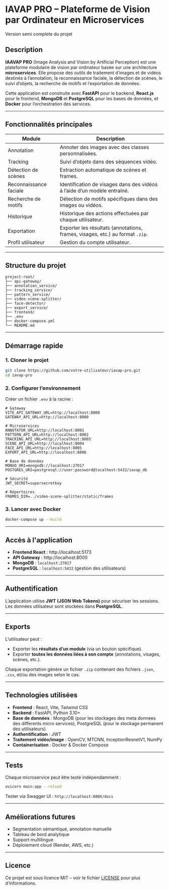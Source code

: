 # IAVAP PRO – Plateforme de Vision par Ordinateur en Microservices
Version semi complete du projet

##  Description

**IAAVAP PRO** (Image Analysis and Vision by Artificial Perception) est une plateforme modulaire de vision par ordinateur basée sur une architecture **microservices**. Elle propose des outils de traitement d’images et de vidéos destinés à l’annotation, la reconnaissance faciale, la détection de scènes, le suivi d’objets, la recherche de motifs et l’exportation de données.

Cette application est construite avec **FastAPI** pour le backend, **React.js** pour le frontend, **MongoDB** et **PostgreSQL** pour les bases de données, et **Docker** pour l’orchestration des services.

---

##  Fonctionnalités principales

| Module              | Description |
|---------------------|-------------|
| Annotation        | Annoter des images avec des classes personnalisées. |
| Tracking          | Suivi d’objets dans des séquences vidéo. |
| Détection de scènes | Extraction automatique de scènes et frames. |
| Reconnaissance faciale | Identification de visages dans des vidéos à l’aide d’un modèle entraîné. |
| Recherche de motifs | Détection de motifs spécifiques dans des images ou vidéos. |
| Historique         | Historique des actions effectuées par chaque utilisateur. |
| Exportation        | Exporter les résultats (annotations, frames, visages, etc.) au format `.zip`. |
| Profil utilisateur | Gestion du compte utilisateur. |

---

## Structure du projet

```
project-root/
├── api-gateway/
├── annotation_service/
├── tracking_service/
├── pattern_service/
├── video-scene-splitter/
├── face-detector/
├── export_service/
├── frontend/
├── .env
├── docker-compose.yml
└── README.md
```

---

##  Démarrage rapide

### 1. Cloner le projet
```bash
git clone https://github.com/votre-utilisateur/iavap-pro.git
cd iavap-pro
```

### 2. Configurer l’environnement

Créer un fichier `.env` à la racine :
```env
# Gateway
VITE_API_GATEWAY_URL=http://localhost:8000
GATEWAY_API_URL=http://localhost:8000

# Microservices
ANNOTATOR_URL=http://localhost:8001
PATTERN_API_URL=http://localhost:8002
TRACKING_API_URL=http://localhost:8003
SCENE_API_URL=http://localhost:8004
FACE_API_URL=http://localhost:8005
EXPORT_API_URL=http://localhost:8006

# Base de données
MONGO_URI=mongodb://localhost:27017
POSTGRES_URI=postgresql://user:password@localhost:5432/iavap_db

# Sécurité
JWT_SECRET=supersecretkey

# Répertoires
FRAMES_DIR=../video-scene-splitter/static/frames
```

### 3. Lancer avec Docker
```bash
docker-compose up --build
```

---

##  Accès à l'application

- **Frontend React** : http://localhost:5173  
- **API Gateway** : http://localhost:8000  
- **MongoDB** : `localhost:27017`  
- **PostgreSQL** : `localhost:5432` (gestion des utilisateurs)

---

##  Authentification

L’application utilise **JWT (JSON Web Tokens)** pour sécuriser les sessions. Les données utilisateur sont stockées dans **PostgreSQL**.

---

## Exports

L’utilisateur peut :
- Exporter les **résultats d’un module** (via un bouton spécifique).
- Exporter **toutes les données liées à son compte** (annotations, visages, scènes, etc.).

Chaque exportation génère un fichier `.zip` contenant des fichiers `.json`, `.csv`, et/ou des images selon le cas.

---

##  Technologies utilisées

- **Frontend** : React, Vite, Tailwind CSS
- **Backend** : FastAPI, Python 3.10+
- **Base de données** : MongoDB (pour les stockages des meta donnees des differents micro services), PostgreSQL (pour le stockage permanent des utilisateurs)
- **Authentification** : JWT
- **Traitement vidéo/image** : OpenCV, MTCNN, InceptionResnetV1, NumPy
- **Containerisation** : Docker & Docker Compose

---

##  Tests

Chaque microservice peut être testé indépendamment :
```bash
uvicorn main:app --reload
```
Tester via Swagger UI : `http://localhost:800X/docs`

---

##  Améliorations futures

- Segmentation sémantique, annotation manuelle
- Tableau de bord analytique
- Support multilingue
- Déploiement cloud (Render, AWS, etc.)

---

##  Licence

Ce projet est sous licence MIT – voir le fichier [LICENSE](./LICENSE) pour plus d’informations.
